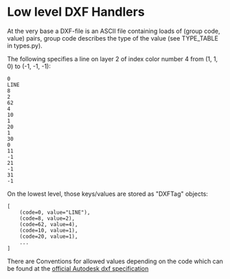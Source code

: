 Low level DXF Handlers
======================

At the very base a DXF-file is an ASCII file containing loads of (group code, value) pairs, group code describes the
type of the value (see TYPE_TABLE in types.py).

The following specifies a line on layer 2 of index color number 4 from (1, 1, 0) to (-1, -1, -1):

```
0
LINE
8
2
62
4
10
1
20
1
30
0
11
-1
21
-1
31
-1
```

On the lowest level, those keys/values are stored as "DXFTag" objects:

```
[
    (code=0, value="LINE"),
    (code=8, value=2),
    (code=62, value=4),
    (code=10, value=1),
    (code=20, value=1),
    ...
]
```

There are Conventions for allowed values depending on the code which can be found at the
[official Autodesk dxf specification](http://www.autodesk.com/techpubs/autocad/acadr14/dxf/group_code_ranges_al_u05_c.htm)


